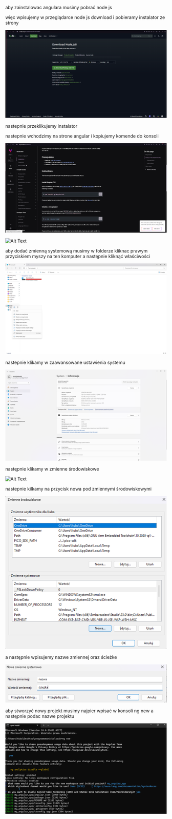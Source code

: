 aby zainstalowac angulara musimy pobrać node js

więc wpisujemy w przeglądarce node js download i pobieramy instalator ze strony

 ![ Alt Text](https://github.com/JaimeUnCroissant/my-angular-app/blob/main/resources/img/node.png)

nastepnie przeklikujemy instalator

nastepnie wchodzimy na strone angular i kopiujemy komende do konsoli

 ![ Alt Text](https://github.com/JaimeUnCroissant/my-angular-app/blob/main/resources/img/angStrona.png)

 ![ Alt Text](https://github.com/JaimeUnCroissant/my-angular-app/blob/main/resources/img/angCmd.png)

aby dodać zmienną systemową musimy w folderze kliknac prawym przyciskiem myszy na ten komputer a następnie kliknąć właściwości

 ![ Alt Text](https://github.com/JaimeUnCroissant/my-angular-app/blob/main/resources/img/mojKomp.png)

nastepnie klikamy w zaawansowane ustawienia systemu

 ![ Alt Text](https://github.com/JaimeUnCroissant/my-angular-app/blob/main/resources/img/zawans.png)

następnie klikamy w zmienne środowiskowe

 ![ Alt Text](https://github.com/JaimeUnCroissant/my-angular-app/blob/main/resources/img/zmienneśr.png)

nastepnie kilkamy na przycisk nowa pod zmiennymi środowiskowymi

 ![ Alt Text](https://github.com/JaimeUnCroissant/my-angular-app/blob/main/resources/img/nowa.png)

a następnie wpisujemy nazwe zmiennej oraz ścieżke

 ![ Alt Text](https://github.com/JaimeUnCroissant/my-angular-app/blob/main/resources/img/dadaj.png)

aby stworzyć nowy projekt musimy najpier wpisać w konsoli ng new a następnie podac nazwe projektu

 ![ Alt Text](https://github.com/JaimeUnCroissant/my-angular-app/blob/main/resources/img/nowyproj.png)
